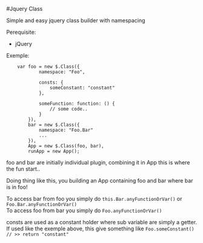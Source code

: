 #Jquery Class

Simple and easy jquery class builder with namespacing

Perequisite:

* jQuery

Exemple:

        var foo = new $.Class({
                namespace: "Foo",

                consts: {
                    someConstant: "constant"
                },

                someFunction: function: () {
                    // some code..
                }
            }),
            bar = new $.Class({
                namespace: "Foo.Bar"
                ...
            }),
            App = new $.Class(foo, bar),
            runApp = new App();
            
foo and bar are initially individual plugin, combining it in App this is where the fun start..
            
Doing thing like this, you building an App containing foo and bar where bar is in foo!

To access bar from foo you simply do <code>this.Bar.anyFunctionOrVar()</code> or <code>Foo.Bar.anyFunctionOrVar()</code><br>
To access foo from bar you simply do <code>Foo.anyFunctionOrVar()</code>

consts are used as a constant holder where sub variable are simply a getter. If used like the exemple above, this give something like <code>Foo.someConstant() // >> return "constant"</code>

